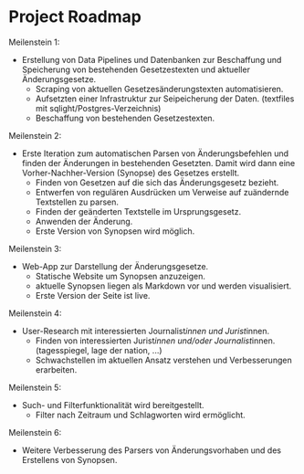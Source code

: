 # Project Roadmap

Meilenstein 1:
- Erstellung von Data Pipelines und Datenbanken zur Beschaffung und Speicherung von bestehenden Gesetzestexten und aktueller Änderungsgesetze.
  - Scraping von aktuellen Gesetzesänderungstexten automatisieren.
  - Aufsetzten einer Infrastruktur zur Seipeicherung der Daten. (textfiles mit sqlight/Postgres-Verzeichnis)
  - Beschaffung von bestehenden Gesetzestexten.

Meilenstein 2:
- Erste Iteration zum automatischen Parsen von Änderungsbefehlen und finden der Änderungen in bestehenden Gesetzten. Damit wird dann eine Vorher-Nachher-Version (Synopse) des Gesetzes erstellt.
  - Finden von Gesetzen auf die sich das Änderungsgesetz bezieht.
  - Entwerfen von regulären Ausdrücken um Verweise auf zuändernde Textstellen zu parsen.
  - Finden der geänderten Textstelle im Ursprungsgesetz.
  - Anwenden der Änderung.
  - Erste Version von Synopsen wird möglich.

Meilenstein 3:
- Web-App zur Darstellung der Änderungsgesetze.
  - Statische Website um Synopsen anzuzeigen.
  - aktuelle Synopsen liegen als Markdown vor und werden visualisiert.
  - Erste Version der Seite ist live.

Meilenstein 4:
- User-Research mit interessierten Journalist*innen und Jurist*innen.
  - Finden von interessierten Jurist*innen und/oder Journalist*innen. (tagesspiegel, lage der nation, ...)
  - Schwachstellen im aktuellen Ansatz verstehen und Verbesserungen erarbeiten.

Meilenstein 5:
- Such- und Filterfunktionalität wird bereitgestellt.
  - Filter nach Zeitraum und Schlagworten wird ermöglicht.

Meilenstein 6:
- Weitere Verbesserung des Parsers von Änderungsvorhaben und des Erstellens von Synopsen.
